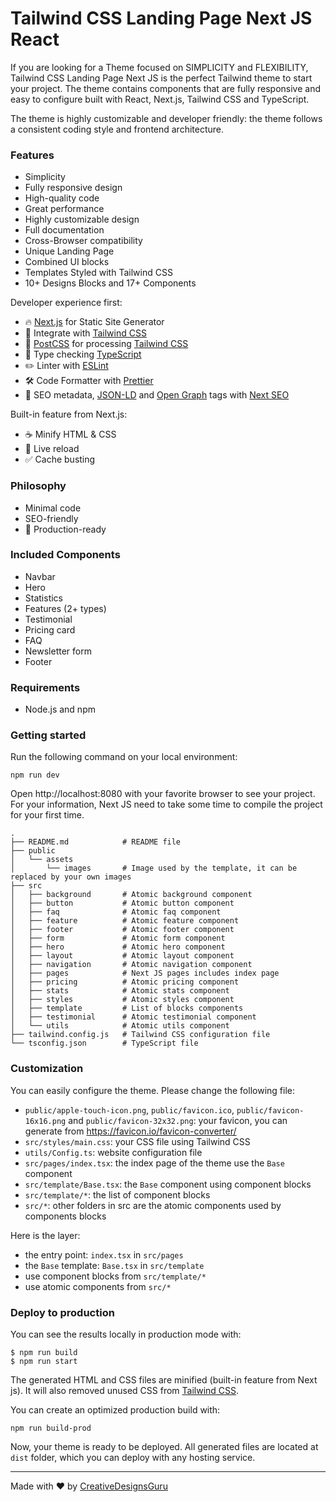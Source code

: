 # Tailwind CSS Landing Page Next JS React

If you are looking for a Theme focused on SIMPLICITY and FLEXIBILITY, Tailwind CSS Landing Page Next JS is the perfect Tailwind theme to start your project. The theme contains components that are fully responsive and easy to configure built with React, Next.js, Tailwind CSS and TypeScript.

The theme is highly customizable and developer friendly: the theme follows a consistent coding style and frontend architecture.

### Features

- Simplicity
- Fully responsive design
- High-quality code
- Great performance
- Highly customizable design
- Full documentation
- Cross-Browser compatibility
- Unique Landing Page
- Combined UI blocks
- Templates Styled with Tailwind CSS
- 10+ Designs Blocks and 17+ Components

Developer experience first:

- 🔥 [Next.js](https://nextjs.org) for Static Site Generator
- 🎨 Integrate with [Tailwind CSS](https://tailwindcss.com)
- 💅 [PostCSS](https://postcss.org) for processing [Tailwind CSS](https://tailwindcss.com)
- 🎉 Type checking [TypeScript](https://www.typescriptlang.org)
- ✏️ Linter with [ESLint](https://eslint.org)
- 🛠 Code Formatter with [Prettier](https://prettier.io)
- 🦊 SEO metadata, [JSON-LD](https://developers.google.com/search/docs/guides/intro-structured-data) and [Open Graph](https://ogp.me/) tags with [Next SEO](https://github.com/garmeeh/next-seo)

Built-in feature from Next.js:

- ☕ Minify HTML & CSS
- 💨 Live reload
- ✅ Cache busting

### Philosophy

- Minimal code
- SEO-friendly
- 🚀 Production-ready

### Included Components

- Navbar
- Hero
- Statistics
- Features (2+ types)
- Testimonial
- Pricing card
- FAQ
- Newsletter form
- Footer

### Requirements

- Node.js and npm

### Getting started

Run the following command on your local environment:

```
npm run dev
```

Open http://localhost:8080 with your favorite browser to see your project. For your information, Next JS need to take some time to compile the project for your first time.

```
.
├── README.md            # README file
├── public
│   └── assets
│       └── images       # Image used by the template, it can be replaced by your own images
├── src
│   ├── background       # Atomic background component
│   ├── button           # Atomic button component
│   ├── faq              # Atomic faq component
│   ├── feature          # Atomic feature component
│   ├── footer           # Atomic footer component
│   ├── form             # Atomic form component
│   ├── hero             # Atomic hero component
│   ├── layout           # Atomic layout component
│   ├── navigation       # Atomic navigation component
│   ├── pages            # Next JS pages includes index page
│   ├── pricing          # Atomic pricing component
│   ├── stats            # Atomic stats component
│   ├── styles           # Atomic styles component
│   ├── template         # List of blocks components
│   ├── testimonial      # Atomic testimonial component
│   └── utils            # Atomic utils component
├── tailwind.config.js   # Tailwind CSS configuration file
└── tsconfig.json        # TypeScript file
```

### Customization

You can easily configure the theme. Please change the following file:

- `public/apple-touch-icon.png`, `public/favicon.ico`, `public/favicon-16x16.png` and `public/favicon-32x32.png`: your favicon, you can generate from https://favicon.io/favicon-converter/
- `src/styles/main.css`: your CSS file using Tailwind CSS
- `utils/Config.ts`: website configuration file
- `src/pages/index.tsx`: the index page of the theme use the `Base` component
- `src/template/Base.tsx`: the `Base` component using component blocks
- `src/template/*`: the list of component blocks
- `src/*`: other folders in src are the atomic components used by components blocks

Here is the layer:

- the entry point: `index.tsx` in `src/pages`
- the `Base` template: `Base.tsx` in `src/template`
- use component blocks from `src/template/*`
- use atomic components from `src/*`

### Deploy to production

You can see the results locally in production mode with:

```
$ npm run build
$ npm run start
```

The generated HTML and CSS files are minified (built-in feature from Next js). It will also removed unused CSS from [Tailwind CSS](https://tailwindcss.com).

You can create an optimized production build with:

```
npm run build-prod
```

Now, your theme is ready to be deployed. All generated files are located at `dist` folder, which you can deploy with any hosting service.

---

Made with ♥ by [CreativeDesignsGuru](https://creativedesignsguru.com)
